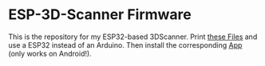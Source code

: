 # ESP-3D-Scanner Firmware
This is the repository for my ESP32-based 3DScanner. Print <a href="https://www.thingiverse.com/thing:4167615">these Files</a> and use a ESP32 instead of an Arduino. Then install the corresponding <a href="www.github.com/esp-3dscanner-app">App</a>  (only works on Android!). 